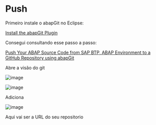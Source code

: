# Push

Primeiro instale o abapGit no Eclipse:

[Install the abapGit Plugin](https://developers.sap.com/tutorials/abap-install-abapgit-plugin.html)

Consegui consultando esse passo a passo:

[Push Your ABAP Source Code from SAP BTP, ABAP Environment to a GitHub Repository using abapGit](https://developers.sap.com/tutorials/abap-environment-abapgit-transfer..html)

Abre a visão do git

![image](https://github.com/user-attachments/assets/0a5a1d30-db70-4479-a64f-4ac6c7038db7)

![image](https://github.com/user-attachments/assets/858f5865-f36e-4119-a392-0a6ac1370fb0)

Adiciona

![image](https://github.com/user-attachments/assets/2879ed1e-85c3-454f-a5ac-de43a4fba27e)

Aqui vai ser a URL do seu repositorio









